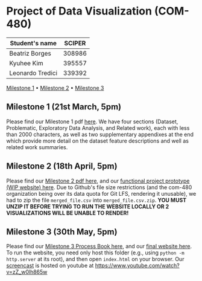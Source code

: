 # Project of Data Visualization (COM-480)

| Student's name | SCIPER |
| -------------- | ------ |
| Beatriz Borges | 308986 |
| Kyuhee Kim | 395557 |
| Leonardo Tredici | 339392 |


[Milestone 1](Milestone%201/Lyricalytics.pdf) • [Milestone 2](Milestone%202) • [Milestone 3](#milestone-3)

## Milestone 1 (21st March, 5pm)

Please find our Milestone 1 pdf [here](Milestone%201/Lyricalytics.pdf). We have four sections (Dataset, Problematic, Exploratory Data Analysis, and Related work), each with less than 2000 characters, as well as two supplementary appendixes at the end which provide more detail on the dataset feature descriptions and well as related work summaries.


## Milestone 2 (18th April, 5pm)

Please find our [Milestone 2 pdf here](Milestone%202/Lyricalytics%20-%20Milestone%202.pdf), and our [functional project prototype (WIP website) here](Milestone%202/lyricalytics). Due to Github's file size restrictions (and the com-480 organization being over its data quota for Git LFS, rendering it unusable), we had to zip the file `merged_file.csv` into `merged_file.csv.zip`. **YOU MUST UNZIP IT BEFORE TRYING TO RUN THE WEBSITE LOCALLY OR 2 VISUALIZATIONS WILL BE UNABLE TO RENDER!**


## Milestone 3 (30th May, 5pm)
  
Please find our [Milestone 3 Process Book here](Milestone%203/Lyricalytics%20-%Process%20Book.pdf), and our [final website here](Milestone%203/lyricalytics). To run the website, you need only host this folder (e.g., using `python -m http.server` at its root), and then open `index.html` on your browser. Our [screencast](https://www.youtube.com/watch?v=zZ_w0lh865w) is hosted on youtube at https://www.youtube.com/watch?v=zZ_w0lh865w

